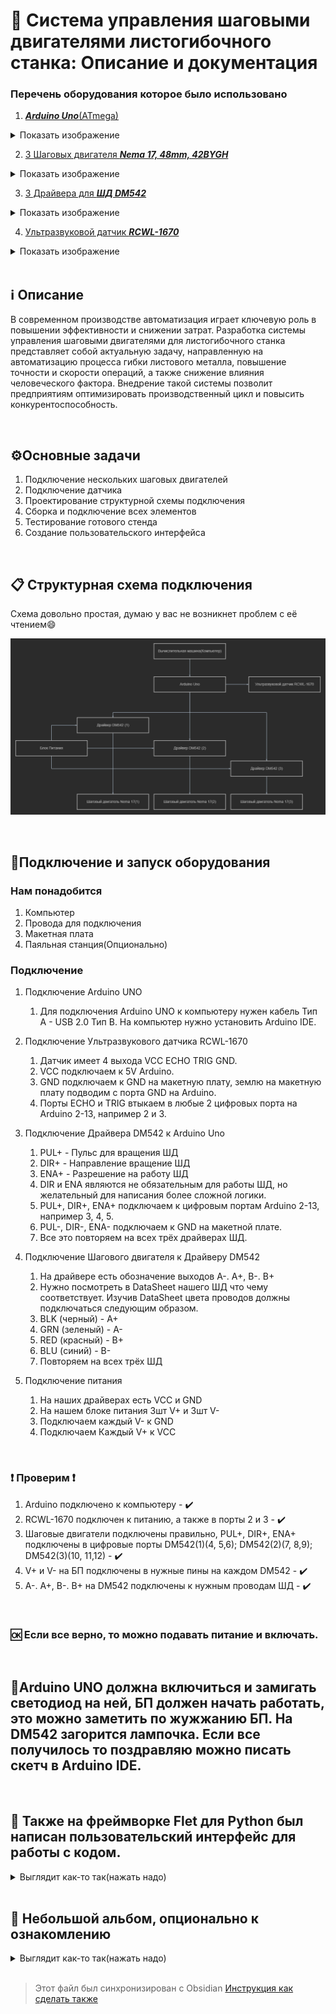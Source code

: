 # 📍 Система управления шаговыми двигателями листогибочного станка: Описание и документация
### Перечень оборудования которое было использовано
1. [***Arduino Uno***(ATmega)](https://arduino.ru/Hardware/ArduinoBoardUno)
<details>
  <summary>Показать изображение</summary>
  <img src="Image/uno_front.jpg" alt="Описание изображения">
</details>

2. [3 Шаговых двигателя ***Nema 17, 48mm, 42BYGH***](https://aliexpress.ru/item/32572890101.html?sku_id=12000045321628203&spm=a2g2w.productlist.search_results.0.2ea22371Z6YOiB)
<details>
  <summary>Показать изображение</summary>
  <img src="Image/nema.jpg" alt="Описание изображения">
</details>

3. [3 Драйвера для ***ШД DM542***](https://aliexpress.ru/item/1005005264850020.html?sku_id=12000032911624793&spm=a2g2w.productlist.search_results.2.fa701b2bq0H6ed)
<details>
  <summary>Показать изображение</summary>
  <img src="Image/Sd6065d17531b4bbda5b66bc2c6317f6cQ 1.jpg" alt="Описание изображения">
</details>

4. [Ультразвуковой датчик ***RCWL-1670***](https://amperkot.ru/msk/catalog/datchik_urovnya_vodyi_rcwl1670_ultrazvukovoy_335v_15_mka-40125591.html?srsltid=AfmBOop5HNY47JB7gNTX6L6XEZXqf481btrm2yCJ1y2oIrMoWw0PExUi)
<details>
  <summary>Показать изображение</summary>
  <img src="Image/rcwl.jpg" alt="Описание изображения">
</details>

<br>

## ℹ️ Описание
В современном производстве автоматизация играет ключевую роль в повышении эффективности и снижении затрат. Разработка системы управления шаговыми двигателями для листогибочного станка представляет собой актуальную задачу, направленную на автоматизацию процесса гибки листового металла, повышение точности и скорости операций, а также снижение влияния человеческого фактора. Внедрение такой системы позволит предприятиям оптимизировать производственный цикл и повысить конкурентоспособность.

<br>

## ⚙️Основные задачи
1. Подключение нескольких шаговых двигателей
2. Подключение датчика
3. Проектирование структурной схемы подключения
4. Сборка и подключение всех элементов
5. Тестирование готового стенда
6. Создание пользовательского интерфейса

<br>

## 📋 Структурная схема подключения

Схема довольно простая, думаю у вас не возникнет проблем с её чтением😄

![Alt text](Image/diagram.png)

<br>

## 🔞Подключение и запуск оборудования
### Нам понадобится
1. Компьютер
2. Провода для подключения
3. Макетная плата
4. Паяльная станция(Опционально)
### Подключение
1. Подключение Arduino UNO
   1. Для подключения Arduino UNO к компьютеру нужен кабель Тип A - USB 2.0 Тип B. На компьютер нужно установить Arduino IDE.

2. Подключение Ультразвукового датчика RCWL-1670
   1. Датчик имеет 4 выхода VCC ECHO TRIG GND. 
   2. VCC подключаем к 5V Arduino. 
   3. GND подключаем к GND на макетную плату, землю на макетную плату подводим с порта GND на Arduino. 
   4. Порты ECHO и TRIG втыкаем в любые 2 цифровых порта на Arduino 2-13, например 2 и 3.

3. Подключение Драйвера DM542 к Arduino Uno
   1.  PUL+ - Пульс для вращения ШД
   2. DIR+ - Направление вращение ШД
   3. ENA+ - Разрешение на работу ШД
   4. DIR и ENA являются не обязательным для работы ШД, но желательный для написания более сложной логики.
   5. PUL+, DIR+, ENA+ подключаем к цифровым портам Arduino 2-13, например 3, 4, 5.
   6. PUL-, DIR-, ENA- подключаем к GND на макетной плате.
   7. Все это повторяем на всех трёх драйверах ШД.

4. Подключение Шагового двигателя к Драйверу DM542
   1. На драйвере есть обозначение выходов A-. A+, B-. B+
   2. Нужно посмотреть в DataSheet нашего ШД что чему соответствует. Изучив DataSheet цвета проводов должны подключаться следующим образом. 
   3. BLK (черный) - A+
   4. GRN (зеленый) - A-
   5. RED (красный) - B+
   6. BLU (синий) - B-
   7. Повторяем на всех трёх ШД

5. Подключение питания
   1. На наших драйверах есть VCC и GND
   2. На нашем блоке питания 3шт V+ и 3шт V-
   3. Подключаем каждый V- к GND
   4. Подключаем Каждый V+ к VCC

<br>

### ❗ Проверим ❗
1. Arduino подключено к компьютеру - ✔️
2. RCWL-1670 подключен к питанию, а также в порты 2 и 3 - ✔️
3. Шаговые двигатели подключены правильно, PUL+, DIR+, ENA+ подключены в цифровые порты DM542(1)(4, 5,6); DM542(2)(7, 8,9); DM542(3)(10, 11,12) - ✔️
4. V+ и V- на БП подключены в нужные пины на каждом DM542 - ✔️
5. A-. A+, B-. B+ на DM542 подключены к нужным проводам ШД - ✔️

<br>

### 🆗 Если все верно, то можно подавать питание и включать.

<br>

##  💖Arduino UNO должна включиться и замигать светодиод на ней, БП должен начать работать, это можно заметить по жужжанию БП. На DM542 загорится лампочка. Если все получилось то поздравляю можно писать скетч в Arduino IDE.

<br>

## 🚪 Также на фреймворке Flet для Python был написан пользовательский интерфейс для работы с кодом.
   <details>
    <summary>Выглядит как-то так(нажать надо)</summary>
    <img src="Image/gui.jpg" alt="Описание изображения">
     Ознакомиться с описанием GUI
  </details>

<br>

## 📸 Небольшой альбом, опционально к ознакомлению
<details>
    <summary>Выглядит как-то так(нажать надо)</summary>
    <img src="Image/albom_diplom_1.jpg" alt="Описание изображения">
    <img src="Image/albom_diplom_2.jpg" alt="Описание изображения">
    <img src="Image/albom_diplom_3.jpg" alt="Описание изображения">
    <img src="Image/albom_diplom_4.jpg" alt="Описание изображения">
    <img src="Image/albom_diplom_5.jpg" alt="Описание изображения">
    <img src="Image/albom_diplom_6.jpg" alt="Описание изображения">
    <img src="Image/albom_diplom_7.jpg" alt="Описание изображения">

  <video width="320" height="240" controls>
  <source src="video_1.mp4" type="video/mp4">
  </video>
</details>

<br>

>Этот файл был синхронизирован с Obsidian
>[Инструкция как сделать также](https://habr.com/ru/articles/843288/)
